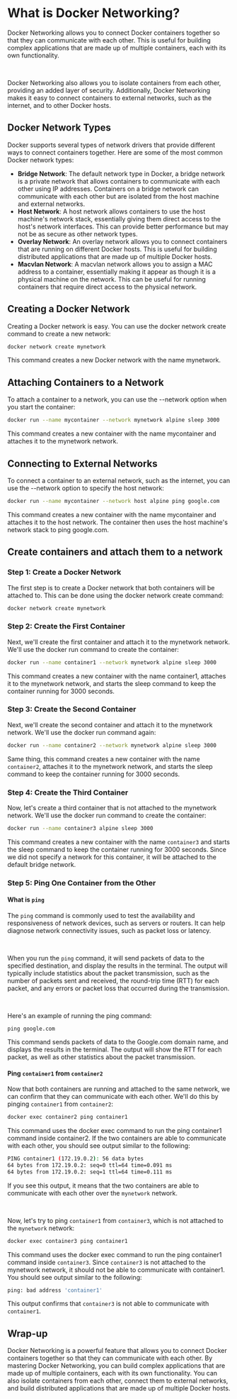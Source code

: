 # What is Docker Networking?

Docker Networking allows you to connect Docker containers together so that they can communicate with each other. This is useful for building complex applications that are made up of multiple containers, each with its own functionality.

<br />

Docker Networking also allows you to isolate containers from each other, providing an added layer of security. Additionally, Docker Networking makes it easy to connect containers to external networks, such as the internet, and to other Docker hosts.

## Docker Network Types

Docker supports several types of network drivers that provide different ways to connect containers together. Here are some of the most common Docker network types:

- **Bridge Network**: The default network type in Docker, a bridge network is a private network that allows containers to communicate with each other using IP addresses. Containers on a bridge network can communicate with each other but are isolated from the host machine and external networks.
- **Host Network**: A host network allows containers to use the host machine's network stack, essentially giving them direct access to the host's network interfaces. This can provide better performance but may not be as secure as other network types.
- **Overlay Network**: An overlay network allows you to connect containers that are running on different Docker hosts. This is useful for building distributed applications that are made up of multiple Docker hosts.
- **Macvlan Network**: A macvlan network allows you to assign a MAC address to a container, essentially making it appear as though it is a physical machine on the network. This can be useful for running containers that require direct access to the physical network.

## Creating a Docker Network

Creating a Docker network is easy. You can use the docker network create command to create a new network:
```bash 
docker network create mynetwork
```
This command creates a new Docker network with the name mynetwork.

## Attaching Containers to a Network

To attach a container to a network, you can use the --network option when you start the container:
```bash 
docker run --name mycontainer --network mynetwork alpine sleep 3000
```

This command creates a new container with the name mycontainer and attaches it to the mynetwork network.

## Connecting to External Networks

To connect a container to an external network, such as the internet, you can use the --network option to specify the host network:
```bash 
docker run --name mycontainer --network host alpine ping google.com
```
This command creates a new container with the name mycontainer and attaches it to the host network. The container then uses the host machine's network stack to ping google.com.

## Create containers and attach them to a network

### Step 1: Create a Docker Network

The first step is to create a Docker network that both containers will be attached to. This can be done using the docker network create command:
```bash 
docker network create mynetwork
```

### Step 2: Create the First Container

Next, we'll create the first container and attach it to the mynetwork network. We'll use the docker run command to create the container:
```bash
docker run --name container1 --network mynetwork alpine sleep 3000
```

This command creates a new container with the name container1, attaches it to the mynetwork network, and starts the sleep command to keep the container running for 3000 seconds.

### Step 3: Create the Second Container

Next, we'll create the second container and attach it to the mynetwork network. We'll use the docker run command again:
```bash
docker run --name container2 --network mynetwork alpine sleep 3000
```
Same thing, this command creates a new container with the name `container2`, attaches it to the mynetwork network, and starts the sleep command to keep the container running for 3000 seconds.

### Step 4: Create the Third Container

Now, let's create a third container that is not attached to the mynetwork network. We'll use the docker run command to create the container:
```bash
docker run --name container3 alpine sleep 3000
```
This command creates a new container with the name `container3` and starts the sleep command to keep the container running for 3000 seconds. Since we did not specify a network for this container, it will be attached to the default bridge network.

### Step 5: Ping One Container from the Other

#### What is `ping`

The `ping` command is commonly used to test the availability and responsiveness of network devices, such as servers or routers. It can help diagnose network connectivity issues, such as packet loss or latency.

<br />

When you run the `ping` command, it will send packets of data to the specified destination, and display the results in the terminal. The output will typically include statistics about the packet transmission, such as the number of packets sent and received, the round-trip time (RTT) for each packet, and any errors or packet loss that occurred during the transmission.

<br />

Here's an example of running the ping command:
```
ping google.com
```

This command sends packets of data to the Google.com domain name, and displays the results in the terminal. The output will show the RTT for each packet, as well as other statistics about the packet transmission.

#### Ping  `container1` from `container2`

Now that both containers are running and attached to the same network, we can confirm that they can communicate with each other. We'll do this by pinging `container1` from `container2`:
```bash 
docker exec container2 ping container1
```
This command uses the docker exec command to run the ping container1 command inside container2. If the two containers are able to communicate with each other, you should see output similar to the following:
```bash 
PING container1 (172.19.0.2): 56 data bytes
64 bytes from 172.19.0.2: seq=0 ttl=64 time=0.091 ms
64 bytes from 172.19.0.2: seq=1 ttl=64 time=0.111 ms
``` 
If you see this output, it means that the two containers are able to communicate with each other over the `mynetwork` network.

<br />

Now, let's try to ping `container1` from `container3`, which is not attached to the `mynetwork` network:

```bash 
docker exec container3 ping container1
```
This command uses the docker exec command to run the ping container1 command inside `container3`. Since `container3` is not attached to the mynetwork network, it should not be able to communicate with container1. You should see output similar to the following:

```bash 
ping: bad address 'container1'
```

This output confirms that `container3` is not able to communicate with `container1`.

## Wrap-up 

Docker Networking is a powerful feature that allows you to connect Docker containers together so that they can communicate with each other. By mastering Docker Networking, you can build complex applications that are made up of multiple containers, each with its own functionality. You can also isolate containers from each other, connect them to external networks, and build distributed applications that are made up of multiple Docker hosts.